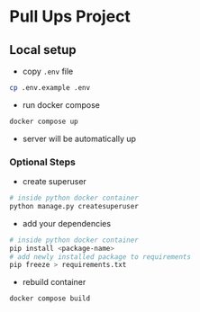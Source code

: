 # Pull Ups Project

## Local setup

-   copy `.env` file

```bash
cp .env.example .env
```

-   run docker compose

```bash
docker compose up
```

-   server will be automatically up

### Optional Steps

-   create superuser

```bash
# inside python docker container
python manage.py createsuperuser
```

-   add your dependencies

```bash
# inside python docker container
pip install <package-name>
# add newly installed package to requirements
pip freeze > requirements.txt
```

-   rebuild container

```bash
docker compose build
```

